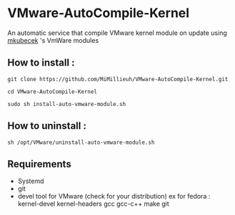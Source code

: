 # VMware-AutoCompile-Kernel
An automatic service that compile VMware kernel module on update using [mkubecek](https://github.com/mkubecek/vmware-host-modules) 's VmWare modules


## How to install :

`git clone https://github.com/MiMillieuh/VMware-AutoCompile-Kernel.git`

`cd VMware-AutoCompile-Kernel`

`sudo sh install-auto-vmware-module.sh`

## How to uninstall : 

`sh /opt/VMware/uninstall-auto-vmware-module.sh`

## Requirements

- Systemd
- git
- devel tool for VMware (check for your distribution) ex for fedora : kernel-devel kernel-headers gcc gcc-c++ make git

